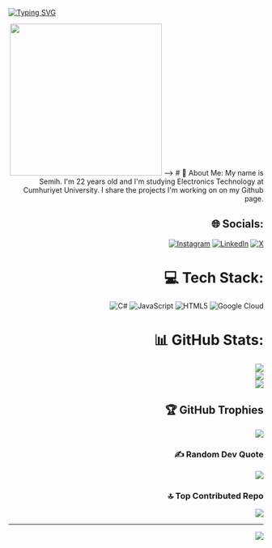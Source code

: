 [![Typing SVG](https://readme-typing-svg.demolab.com?font=Fira+Code&pause=1000&color=F7F7F7&random=false&width=435&lines=HELLO+THERE!+%F0%9F%91%BE+WELCOME%F0%9F%99%8B%F0%9F%8F%BB;MY+NAME+IS+ZESA+%F0%9F%98%8E;SEMIH+AYAN+%F0%9F%98%84)](https://git.io/typing-svg)
<div id="header" align="right">
<img src="https://cdn.dribbble.com/users/1162077/screenshots/3848914/programmer.gif" width="300"/> -->
# 💫 About Me:
My name is Semih. I'm 22 years old and I'm studying Electronics Technology at Cumhuriyet University. I share the projects I'm working on on my Github page.


## 🌐 Socials:
[![Instagram](https://img.shields.io/badge/Instagram-%23E4405F.svg?logo=Instagram&logoColor=white)](https://instagram.com/semihayn7) [![LinkedIn](https://img.shields.io/badge/LinkedIn-%230077B5.svg?logo=linkedin&logoColor=white)](https://linkedin.com/in/semih-ayan-30394a264) [![X](https://img.shields.io/badge/X-black.svg?logo=X&logoColor=white)](https://x.com/semihayn7) 

# 💻 Tech Stack:
![C#](https://img.shields.io/badge/c%23-%23239120.svg?style=for-the-badge&logo=csharp&logoColor=white) ![JavaScript](https://img.shields.io/badge/javascript-%23323330.svg?style=for-the-badge&logo=javascript&logoColor=%23F7DF1E) ![HTML5](https://img.shields.io/badge/html5-%23E34F26.svg?style=for-the-badge&logo=html5&logoColor=white) ![Google Cloud](https://img.shields.io/badge/GoogleCloud-%234285F4.svg?style=for-the-badge&logo=google-cloud&logoColor=white)
# 📊 GitHub Stats:
![](https://github-readme-stats.vercel.app/api?username=Zesaa&theme=blue-green&hide_border=true&include_all_commits=false&count_private=false)<br/>
![](https://github-readme-streak-stats.herokuapp.com/?user=Zesaa&theme=blue-green&hide_border=true)<br/>
![](https://github-readme-stats.vercel.app/api/top-langs/?username=Zesaa&theme=blue-green&hide_border=true&include_all_commits=false&count_private=false&layout=compact)

## 🏆 GitHub Trophies
![](https://github-profile-trophy.vercel.app/?username=Zesaa&theme=radical&no-frame=false&no-bg=true&margin-w=4)

### ✍️ Random Dev Quote
![](https://quotes-github-readme.vercel.app/api?type=horizontal&theme=radical)

### 🔝 Top Contributed Repo
![](https://github-contributor-stats.vercel.app/api?username=Zesaa&limit=5&theme=dark&combine_all_yearly_contributions=true)

---
[![](https://visitcount.itsvg.in/api?id=Zesaa&icon=0&color=0)](https://visitcount.itsvg.in)

<!-- Proudly created with GPRM ( https://gprm.itsvg.in ) -->
